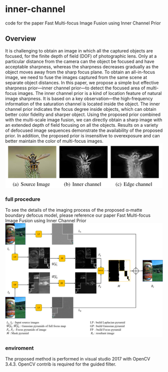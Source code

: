 # inner-channel
code for the paper Fast Multi-focus Image Fusion using Inner Channel Prior
## Overview
It is challenging to obtain an image in which all the captured objects are focused, for the finite depth of field (DOF) of photographic lens. Only at a particular distance from the camera can the object be focused and have acceptable sharpness, whereas the sharpness decreases gradually as the object moves away from the sharp focus plane. To obtain an all-in-focus image, we need to fuse the images captured from the same scene at separate object distances. In this paper, we propose a simple but effective sharpness prior—inner channel prior—to detect the focused area of multi-focus images. The inner channel prior is a kind of location feature of natural image sharpness. It is based on a key observation—the high-frequency information of the saturation channel is located inside the object. The inner channel prior indicates the focus degree inside objects, which can obtain better color fidelity and sharper object. Using the proposed prior combined with the multi-scale image fusion, we can directly obtain a sharp image with an extended depth of field focusing on all the objects. Results on a variety of defocused image sequences demonstrate the availability of the proposed prior. In addition, the proposed prior is insensitive to overexposure and can better maintain the color of multi-focus images.
![pic](https://github.com/K-cristina/inner-channel/blob/master/0.png) 
### full procedure 
To see the details of the imaging process of the proposed α-matte boundary defocus model, please reference our paper Fast Multi-focus Image Fusion using Inner Channel Prior
![](https://github.com/K-cristina/inner-channel/blob/master/procedure.png)
### enviroment
The proposed method is performed in visual studio 2017 with OpenCV 3.4.3. OpenCV contrib is required for the guided filter.
